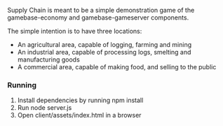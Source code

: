 Supply Chain is meant to be a simple demonstration game of the gamebase-economy and gamebase-gameserver components.

The simple intention is to have three locations:

- An agricultural area, capable of logging, farming and mining
- An industrial area, capable of processing logs, smelting and manufacturing goods
- A commercial area, capable of making food, and selling to the public

### Running

1. Install dependencies by running npm install
2. Run node server.js
3. Open client/assets/index.html in a browser

